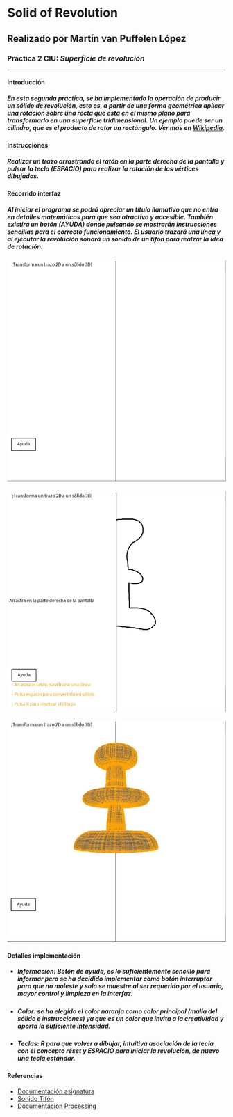 # Solid of Revolution
## Realizado por Martín van Puffelen López
### Práctica 2 CIU: *Superficie de revolución*
___

#### Introducción
##### En esta segunda práctica, se ha implementado la operación de producir un sólido de revolución, esto es, a partir de una forma geométrica aplicar una rotación sobre una recta que está en el mismo plano para transformarlo en una superficie tridimensional. Un ejemplo puede ser un cilindro, que es el producto de rotar un rectángulo. Ver más en [Wikipedia](https://en.wikipedia.org/wiki/Solid_of_revolution).

#### Instrucciones
##### Realizar un trazo arrastrando el ratón en la parte derecha de la pantalla y pulsar la tecla (*ESPACIO*) para realizar la rotación de los vértices dibujados.

#### Recorrido interfaz
##### Al iniciar el programa se podrá apreciar un título llamativo que no entra en detalles matemáticos para que sea atractivo y accesible. También existirá un botón (**AYUDA**) donde pulsando se mostrarán instrucciones sencillas para el correcto funcionamiento. El usuario trazará una línea y al ejecutar la revolución sonará un sonido de un tifón para realzar la idea de rotación.

![Imagen Principal](https://github.com/martinvplopez/Solid-of-revolution/blob/main/Practica2_SolidoRevolucion/images/ventanaDefault.jpg)
####
![Imagen Dibujo](https://github.com/martinvplopez/Solid-of-revolution/blob/main/Practica2_SolidoRevolucion/images/ventanaDraw.jpg)
####
![Imagen Sólido](https://github.com/martinvplopez/Solid-of-revolution/blob/main/Practica2_SolidoRevolucion/images/ventanaSolido.jpg)

#### Detalles implementación
- ##### **Información**: *Botón de ayuda*, es lo suficientemente sencillo para informar pero se ha decidido implementar como botón *interruptor* para que no moleste y solo se muestre al ser requerido por el usuario, mayor control y limpieza en la interfaz.
- ##### **Color**: se ha elegido el color naranja como color principal (malla del sólido e instrucciones) ya que es un color que invita a la creatividad y aporta la suficiente intensidad.
- ##### **Teclas**: *R* para que volver a dibujar, intuitiva asociación de la tecla con el concepto *reset* y *ESPACIO* para iniciar la revolución, de nuevo una tecla estándar.

#### Referencias
- [Documentación asignatura](https://github.com/otsedom/otsedom.github.io/blob/main/CIU/P2/README.md)
- [Sonido Tifón](https://freewavesamples.com/casio-mt-600-typhoon-sound)
- [Documentación Processing](https://processing.org/reference)
